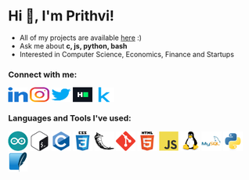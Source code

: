 <h1>Hi 👋, I'm Prithvi!</h1>

- All of my projects are available [here](https://github.com/Prithvi-k) :)
- Ask me about **c, js, python, bash**
- Interested in Computer Science, Economics, Finance and Startups

<h3 align="left">Connect with me:</h3>
<p align="left">
<a href="https://linkedin.com/in/prithvikarthik" target="blank"><img align="center" src="./images/linked-in-alt.svg" alt="prithvikarthik" height="30" width="40" /></a>
<a href="https://instagram.com/prithvi.karthik" target="blank"><img align="center" src="./images/instagram.svg" alt="prithvi.karthik" height="30" width="40" /></a>
<a href="https://twitter.com/prithvikarthik3" target="blank"><img align="center" src="./images/twitter.svg" alt="prithvikarthik3" height="30" width="40" /></a>
<a href="https://www.hackerrank.com/prithvikarthik" target="blank"><img align="center" src="./images/hackerrank.svg" alt="prithvikarthik" height="30" width="40" /></a>
<a href="https://kaggle.com/prithvikarthik" target="blank"><img align="center" src="./images/kaggle.svg" alt="prithvikarthik" height="30" width="40" /></a>
</p>

<h3 align="left">Languages and Tools I've used:</h3>
<p align="left"> 
<a href="https://www.arduino.cc/" target="_blank" rel="noreferrer"><img src="./images/arduino-1.svg" alt="arduino" width="40" height="40"/></a>
<a href="https://www.gnu.org/software/bash/" target="_blank" rel="noreferrer"><img src="./images/gnu_bash-icon.svg" alt="bash" width="40" height="40"/></a>
<a href="https://www.cprogramming.com/" target="_blank" rel="noreferrer"><img src="./images/c-original.svg" alt="c" width="40" height="40"/></a>
<a href="https://www.w3schools.com/css/" target="_blank" rel="noreferrer"><img src="./images/css3-original-wordmark.svg" alt="css3" width="40" height="40"/></a>
<a href="https://flask.palletsprojects.com/" target="_blank" rel="noreferrer"><img src="./images/pocoo_flask-icon.svg" alt="flask" width="40" height="40"/></a>
<a href="https://git-scm.com/" target="_blank" rel="noreferrer"><img src="./images/git-scm-icon.svg" alt="git" width="40" height="40"/></a>
<a href="https://www.w3.org/html/" target="_blank" rel="noreferrer"><img src="./images/html5-original-wordmark.svg" alt="html5" width="40" height="40"/></a>
<a href="https://developer.mozilla.org/en-US/docs/Web/JavaScript" target="_blank" rel="noreferrer"><img src="./images/javascript-original.svg" alt="javascript" width="40" height="40"/></a>
<a href="https://www.linux.org/" target="_blank" rel="noreferrer"><img src="./images/linux-original.svg" alt="linux" width="40" height="40"/></a>
<a href="https://www.mysql.com/" target="_blank" rel="noreferrer"><img src="./images/mysql-original-wordmark.svg" alt="mysql" width="40" height="40"/></a>
<a href="https://www.python.org" target="_blank" rel="noreferrer"><img src="./images/python-original.svg" alt="python" width="40" height="40"/></a>
<a href="https://www.sqlite.org/" target="_blank" rel="noreferrer"><img src="./images/sqlite-icon.svg" alt="sqlite" width="40" height="40"/></a>
</p>

<!--
<p><img align="center" src="https://github-readme-stats.vercel.app/api/top-langs?username=prithvi-k&show_icons=true&theme=dark&locale=en&layout=compact" alt="prithvi-k" /></p> -->

